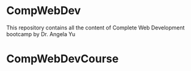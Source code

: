 # CompWebDev
This repository contains all the content of Complete Web Development bootcamp by Dr. Angela Yu
# CompWebDevCourse
